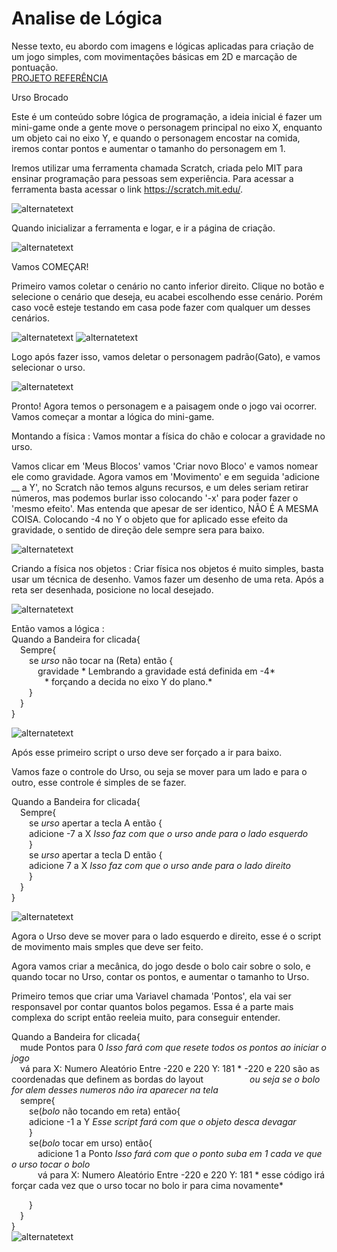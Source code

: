 # <h1>Analise de Lógica</h1>
Nesse texto, eu abordo com imagens e lógicas aplicadas para criação de um jogo simples, com movimentações básicas em 2D e marcação de pontuação.</br>
<a href="https://scratch.mit.edu/projects/806257361/">PROJETO REFERÊNCIA</a>

Urso Brocado

Este é um conteúdo sobre lógica de programação, a ideia inicial é fazer um mini-game onde a gente move o personagem principal
no eixo X, enquanto um objeto cai no eixo Y, e quando o personagem encostar na comida, iremos contar pontos e aumentar o
tamanho do personagem em 1.

Iremos utilizar uma ferramenta chamada Scratch, criada pelo MIT para ensinar programação para pessoas sem experiência.
Para acessar a ferramenta basta acessar o link https://scratch.mit.edu/.

<img src="https://github.com/shildbrok/Analise-de-L-gica/blob/main/image.png" alt="alternatetext">

Quando inicializar a ferramenta e logar, e ir a página de criação.

<img src="https://github.com/shildbrok/Analise-de-L-gica/blob/main/image1.png" alt="alternatetext">

Vamos COMEÇAR!

Primeiro vamos coletar o cenário no canto inferior direito. Clique no botão e selecione o cenário que deseja, eu acabei escolhendo
esse cenário. Porém caso você esteje testando em casa pode fazer com qualquer um desses cenários.

<img src="https://github.com/shildbrok/Analise-de-L-gica/blob/main/image3.png" alt="alternatetext">

<img src="https://github.com/shildbrok/Analise-de-L-gica/blob/main/image5.png" alt="alternatetext">

Logo após fazer isso, vamos deletar o personagem padrão(Gato), e vamos selecionar o urso.

<img src="https://github.com/shildbrok/Analise-de-L-gica/blob/main/image4.png" alt="alternatetext">

</span>Pronto! Agora temos o personagem e a paisagem onde o jogo vai ocorrer. Vamos começar a montar a lógica do mini-game.

Montando a física : Vamos montar a física do chão e colocar a gravidade no urso.

Vamos clicar em 'Meus Blocos' vamos 'Criar novo Bloco' e vamos nomear ele como gravidade. Agora vamos em 'Movimento' e em 
seguida 'adicione __ a Y', no Scratch não temos alguns recursos, e um deles seriam retirar números, mas podemos burlar isso
colocando '-x' para poder fazer o 'mesmo efeito'. Mas entenda que apesar de ser identico, NÃO É A MESMA COISA.
Colocando -4 no Y o objeto que for aplicado esse efeito da gravidade, o sentido de direção dele sempre sera para baixo.

<img src="https://github.com/shildbrok/Analise-de-L-gica/blob/main/image8.png" alt="alternatetext">

Criando a física nos objetos : Criar física nos objetos é muito simples, basta usar um técnica de desenho.
Vamos fazer um desenho de uma reta. Após a reta ser desenhada, posicione no local desejado.

<img src="https://github.com/shildbrok/Analise-de-L-gica/blob/main/image11.png" alt="alternatetext">

Então vamos a lógica :</br> 
Quando a Bandeira for clicada{</br>
        &emsp;Sempre{</br>
                &emsp;&emsp;se *urso* não tocar na (Reta) então {</br>
                &emsp;&emsp;&emsp;gravidade * Lembrando a gravidade está definida em -4*</br>
                         &emsp;&emsp; &ensp;&ensp;&ensp;* forçando a decida no eixo Y do plano.*</br>
                &emsp;&emsp;}</br>
        &emsp;}</br>
}</br>

<img src="https://github.com/shildbrok/Analise-de-L-gica/blob/main/image10.png" alt="alternatetext">

Após esse primeiro script o urso deve ser forçado a ir para baixo.

Vamos faze o controle do Urso, ou seja se mover para um lado e para o outro, esse controle é simples de se fazer.

Quando a Bandeira for clicada{</br>
        &emsp;Sempre{</br>
                &emsp;&emsp;se *urso* apertar a tecla A então {</br>
                &emsp;&emsp;adicione -7 a X *Isso faz com que o urso ande para o lado esquerdo*</br>
                &emsp;&emsp;}</br>
                &emsp;&emsp;se *urso* apertar a tecla D então {</br>
                &emsp;&emsp;adicione 7 a X *Isso faz com que o urso ande para o lado direito*</br>
                &emsp;&emsp;}</br>
        &emsp;}</br>
}</br>

<img src="https://github.com/shildbrok/Analise-de-L-gica/blob/main/image7.png" alt="alternatetext">

Agora o Urso deve se mover para o lado esquerdo e direito, esse é o script de movimento mais smples que deve ser feito.

Agora vamos criar a mecânica, do jogo desde o bolo cair sobre o solo, e quando tocar no Urso, contar os pontos, e aumentar
o tamanho to Urso.

Primeiro temos que criar uma Variavel chamada 'Pontos', ela vai ser responsavel por contar quantos bolos pegamos.
Essa é a parte mais complexa do script então reeleia muito, para conseguir entender.</br>

Quando a Bandeira for clicada{</br>
        &emsp;mude Pontos para 0 *Isso fará com que resete todos os pontos ao iniciar o jogo*</br>
        &emsp;vá para X: Numero Aleatório Entre -220 e 220 Y: 181 * -220 e 220 são as coordenadas que definem as bordas do layout
                                                            &emsp;&emsp;&emsp;&emsp;&emsp;*ou seja se o bolo for alem desses numeros não ira aparecer na tela*</br>
        &emsp;sempre{</br>
                &emsp;&emsp;se(*bolo* não tocando em reta) então{</br>
                &emsp;&emsp;adicione -1 a Y *Esse script fará com que o objeto desca devagar*</br>
                &emsp;&emsp;}</br>
                &emsp;&emsp;se(*bolo* tocar em urso) então{</br>
                        &emsp;&emsp;&emsp;adicione 1 a Ponto *Isso fará com que o ponto suba em 1 cada ve que o urso tocar o bolo*</br>
                        &emsp;&emsp;&emsp;vá para X: Numero Aleatório Entre -220 e 220 Y: 181 * esse código irá forçar cada vez que o urso tocar no bolo ir para cima novamente*</br>

  &emsp;&emsp;}</br>
  &emsp;}</br>
}</br>
<img src="https://github.com/shildbrok/Analise-de-L-gica/blob/main/image6.png" alt="alternatetext">
